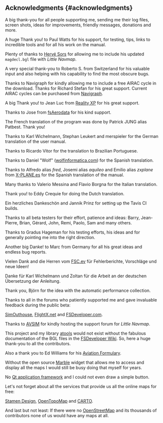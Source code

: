 ## Acknowledgments {#acknowledgments}

A big thank-you for all people supporting me, sending me their log files, screen shots, ideas for improvements, friendly messages, donations and more.

A huge Thank you! to Paul Watts for his support, for testing, tips, links to incredible tools and for all his work on the manual.

Plenty of thanks to [Hervé Sors](http://www.aero.sors.fr) for allowing me to include his updated `magdecl.bgl` file with _Little Navmap_.

A very special thank-you to Roberto S. from Switzerland for his valuable input and also helping with his capability to find the most obscure bugs.

Thanks to Navigraph for kindly allowing me to include a free AIRAC cycle in the download. Thanks for Richard Stefan for his great support.
Current AIRAC cycles can be purchased from [Navigraph](http://www.navigraph.com).

A big Thank you! to Jean Luc from [Reality XP](http://www.reality-xp.com) for his great support.

Thanks to Jose from [fsAerodata](https://www.fsaerodata.com/) for his kind support.

The French translation of the program was done by Patrick JUNG alias Patbest. Thank you!

Thanks to Karl Wichelmann, Stephan Leukert and merspieler for the German translation of the user manual.

Thanks to Ricardo Vitor for the translation to Brazilian Portuguese.

Thanks to Daniel "Wolf" \([wolfinformatica.com](http://wolfinformatica.com)\) for the Spanish translation.

Thanks to Alfredo alias _fred_, Josemi alias _aquileo_ and Emilio alias _zxplane_ from [X-PLANE.es](http://www.x-plane.es/) for the Spanish translation of the manual.

Many thanks to Valerio Messina and Flavio Borgna for the Italian translation.

Thank you! to Eddy Crequie for doing the Dutch translation.

Ein herzliches Dankeschön and Jannik Prinz for setting up the Tavis CI builds.

Thanks to all beta testers for their effort, patience and ideas: Barry, Jean-Pierre, Brian, Gérard, John, Remi, Paolo, Sam and many others.

Thanks to Gradus Hageman for his testing efforts, his ideas and for generally pointing me into the right direction.

Another big Danke! to Marc from Germany for all his great ideas and endless bug reports.

Vielen Dank and die Herren vom [FSC.ev](http://fsc-ev.de/) für Fehlerberichte, Vorschläge und neue Ideen!

Danke für Karl Wichelmann und Zoltan  für die Arbeit an der deutschen Übersetzung der Anleitung.

Thank you, Björn for the idea with the automatic performance collection.

Thanks to all in the forums who patiently supported me and gave invaluable feedback during the public beta:

[SimOuthouse](http://www.sim-outhouse.com), [FlightX.net](https://flightx.net) and [FSDeveloper.com](https://www.fsdeveloper.com).

Thanks to [AVSIM](https://www.avsim.com) for kindly hosting the support forum for _Little Navmap_.

This project and my library [atools](https://github.com/albar965/atools) would not exist without the fabulous documentation of the BGL files in the [FSDeveloper Wiki](https://www.fsdeveloper.com/wiki). So, here a huge thank-you to all the contributors.

Also a thank you to Ed Williams for his [Aviation Formulary](http://www.edwilliams.org/avform.htm).

Without the open source [Marble](https://marble.kde.org) widget that allows me to access and display all the maps I would still be busy doing that myself for years.

No [Qt application framework](https://www.qt.io) and I could not even draw a simple button.

Let's not forget about all the services that provide us all the online maps for free:

[Stamen Design](http://maps.stamen.com), [OpenTopoMap](https://www.opentopomap.org) and [CARTO](https://carto.com/).

And last but not least: If there were no [OpenStreetMap](https://www.openstreetmap.org) and its thousands of contributors none of us would have any maps at all.

